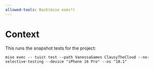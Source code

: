 ```yaml
---
allowed-tools: Bash(mise exec*)
---
```


# Context

This runs the snapshot tests for the project:

`mise exec -- tuist test --path VanessaGames ClausyTheCloud --no-selective-testing --device "iPhone 16 Pro" --os "18.1"`
